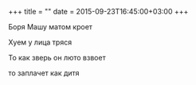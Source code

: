 +++
title = ""
date = 2015-09-23T16:45:00+03:00
+++

Боря Машу матом кроет


Хуем у лица тряся


То как зверь он люто взвоет


то заплачет как дитя



